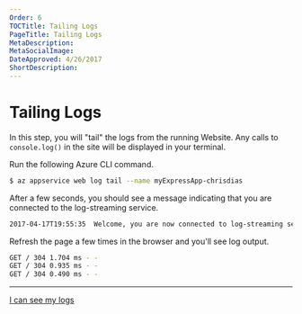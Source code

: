 ```yaml
---
Order: 6
TOCTitle: Tailing Logs
PageTitle: Tailing Logs
MetaDescription:
MetaSocialImage:
DateApproved: 4/26/2017
ShortDescription:
---
```

# Tailing Logs

In this step, you will "tail" the logs from the running Website. Any calls to `console.log()` in the site will be displayed in your terminal.

Run the following Azure CLI command.

```bash
$ az appservice web log tail --name myExpressApp-chrisdias
```

After a few seconds, you should see a message indicating that you are connected to the log-streaming service.

```bash
2017-04-17T19:55:35  Welcome, you are now connected to log-streaming service.
```

Refresh the page a few times in the browser and you'll see log output.

```bash
GET / 304 1.704 ms - -
GET / 304 0.935 ms - -
GET / 304 0.490 ms - -
```

----

<a class="tutorial-next-btn" href="/tutorials/nodejs-deployment/publishing-changes">I can see my logs</a>
